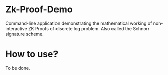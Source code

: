 # Zk-Proof-Demo
Command-line application demonstrating the mathematical working of non-interactive ZK Proofs of discrete log problem. Also called the Schnorr signature scheme. 

# How to use?
To be done.
